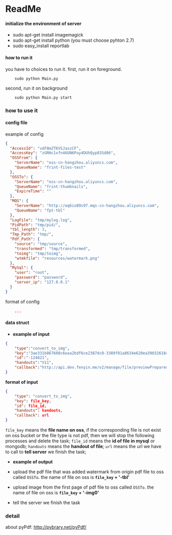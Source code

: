 # ReadMe

#### initialize the environment of server

- sudo apt-get install imagemagick
- sudo apt-get install python (you must choose pyhton 2.7)
- sudo easy_install reportlab

#### how to run it
you have to choices to run it.
first, run it on foreground.
```shell
    sudo python Main.py
```

second, run it on background
```shell
    sudo python Main.py start
```

### how to use it

#### config file 
example of config
```json
{
  "AccessId": "vdF8mZT6VSJaszCF",
  "AccessKey": "zGRHc1xfn46UN6Puy4DUhQyp83Sd86",
  "OSSFrom": {
    "ServerName": "oss-cn-hangzhou.aliyuncs.com",
    "QueueName": "frint-files-test"
  },
  "OSSTo": {
    "ServerName": "oss-cn-hangzhou.aliyuncs.com",
    "QueueName": "frint-thumbnails",
    "ExpireTime": ""
  },
  "MQS": {
    "ServerName": "http://eq6io89s97.mqs-cn-hangzhou.aliyuncs.com",
    "QueueName": "fpt-tbl"
  },
  "LogFile": "tmp/mylog.log",
  "PidPath": "tmp/pid/",
  "tbl_length": 3,
  "Tmp_Path": "tmp/",
  "Pdf_Path": {
    "source": "tmp/source",
    "transformed": "tmp/transformed",
    "toimg": "tmp/toimg",
    "wtmkfile": "resources/watermark.png"
  },
  "MySql": {
    "user": "root",
    "password": "password",
    "server_ip": "127.0.0.1"
  }
}

```

format of config
```json
    ...
```



#### data struct
+ **example of input**
```json
{
    "type":"convert_to_img",
    "key":"3ae331b867608c6eaa2bdf6ce2387dc0-3389f81a8634e620ea39032618c81a35832a8bef-pdf-63250",
    "id":"-124821",
    "handouts":"V11",
    "callback":"http://api.dev.fenyin.me/v2/manage/file/previewPrepared?key=3ae331b867608c6eaa2bdf6ce2387dc0-3389f81a8634e620ea39032618c81a35832a8bef-pdf-63250-pdf-tbl"
}
```
**format of input**
```json
{
    "type": "convert_to_img",
    "key": file_key,
    "id": file_id,
    "handouts": handouts,
    "callback": url
}
```
 `file_key` means the **file name on oss**, if the corresponding file is not exist on oss bucket or the file type is not pdf, then we will stop the following processes and delete the task;
`file_id` means the **id of file in mysql** or mongodb;
`handouts` means the **handout of file**;
`url` means the url we have to call to **tell server** we finish the task;

+ **example of output**

 + upload the pdf file that was added watermark from origin pdf file to oss called `OSSTo`. the name of file on oss is **`file_key` + '-tbl'**
 + upload image from the first page of pdf file to oss called `OSSTo`. the name of file on oss is **`file_key` + '-img0'**
 + tell the server we finish the task





### detail ####

about pyPdf:
http://pybrary.net/pyPdf/

